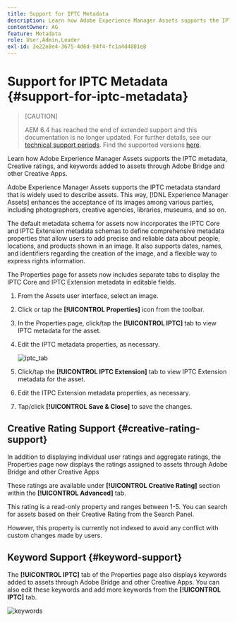 ```yaml
---
title: Support for IPTC Metadata
description: Learn how Adobe Experience Manager Assets supports the IPTC metadata, Creative ratings, and keywords added to assets through Adobe Bridge and other Creative Apps.
contentOwner: AG
feature: Metadata
role: User,Admin,Leader
exl-id: 3e22e8e4-3675-4d6d-94f4-fc1a4d4801e8
---
```

# Support for IPTC Metadata {#support-for-iptc-metadata}

>[CAUTION]
>
>AEM 6.4 has reached the end of extended support and this documentation is no longer updated. For further details, see our [technical support periods](https://helpx.adobe.com/support/programs/eol-matrix.html). Find the supported versions [here](https://experienceleague.adobe.com/docs/).

Learn how Adobe Experience Manager Assets supports the IPTC metadata, Creative ratings, and keywords added to assets through Adobe Bridge and other Creative Apps.

Adobe Experience Manager Assets supports the IPTC metadata standard that is widely used to describe assets. This way, [!DNL Experience Manager Assets] enhances the acceptance of its images among various parties, including photographers, creative agencies, libraries, museums, and so on.

The default metadata schema for assets now incorporates the IPTC Core and IPTC Extension metadata schemas to define comprehensive metadata properties that allow users to add precise and reliable data about people, locations, and products shown in an image. It also supports dates, names, and identifiers regarding the creation of the image, and a flexible way to express rights information.

The Properties page for assets now includes separate tabs to display the IPTC Core and IPTC Extension metadata in editable fields.

1. From the Assets user interface, select an image.
1. Click or tap the **[!UICONTROL Properties]** icon from the toolbar.
1. In the Properties page, click/tap the **[!UICONTROL IPTC]** tab to view IPTC metadata for the asset.
1. Edit the IPTC metadata properties, as necessary.

   ![iptc_tab](assets/iptc_tab.png)

1. Click/tap the **[!UICONTROL IPTC Extension]** tab to view IPTC Extension metadata for the asset.
1. Edit the ITPC Extension metadata properties, as necessary.
1. Tap/click **[!UICONTROL Save & Close]** to save the changes.

## Creative Rating Support {#creative-rating-support}

In addition to displaying individual user ratings and aggregate ratings, the Properties page now displays the ratings assigned to assets through Adobe Bridge and other Creative Apps

These ratings are available under **[!UICONTROL Creative Rating]** section within the **[!UICONTROL Advanced]** tab.

This rating is a read-only property and ranges between 1-5. You can search for assets based on their Creative Rating from the Search Panel.

However, this property is currently not indexed to avoid any conflict with custom changes made by users.

## Keyword Support {#keyword-support}

The **[!UICONTROL IPTC]** tab of the Properties page also displays keywords added to assets through Adobe Bridge and other Creative Apps. You can also edit these keywords and add more keywords from the **[!UICONTROL IPTC]** tab.

![keywords](assets/keywords.png)
